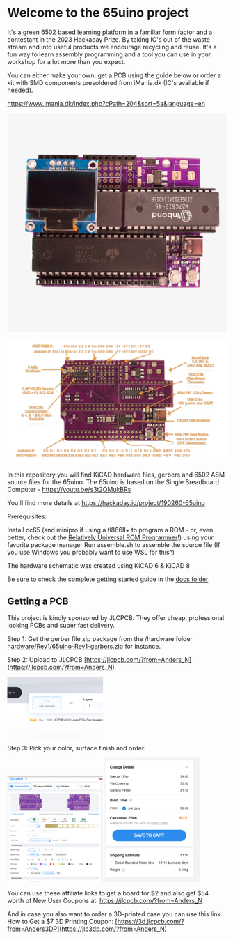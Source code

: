 # Welcome to the 65uino project

It's a green 6502 based learning platform in a familiar form factor and a contestant in the 2023 Hackaday Prize. By taking IC's out of the waste stream and into useful products we encourage recycling and reuse.
It's a fun way to learn assembly programming and a tool you can use in your workshop for a lot more than you expect.

You can either make your own, get a PCB using the guide below or order a kit with SMD components presoldered from iMania.dk (IC's available if needed).

https://www.imania.dk/index.php?cPath=204&sort=5a&language=en


![65uino Revision 1](images/65uinoRev1Populated.jpeg)

![65uino Revision 1 Features](images/65uino-rev1-overview.jpeg)

In this repository you will find KiCAD hardware files, gerbers and 6502 ASM source files for the 65uino.
The 65uino is based on the Single Breadboard Computer - https://youtu.be/s3t2QMukBRs

You'll find more details at https://hackaday.io/project/190260-65uino

Prerequisites:

Install cc65 (and minipro if using a tl866II+ to program a ROM - or, even better, check out the [Relatively Universal ROM Programmer](https://github.com/AndersBNielsen/Relatively-Universal-ROM-Programmer)!) using your favorite package manager
Run assemble.sh to assemble the source file
(If you use Windows you probably want to use WSL for this^)

The hardware schematic was created using KiCAD 6 & KiCAD 8

Be sure to check the complete getting started guide in the [docs folder](docs/getting-started/README.md)

## Getting a PCB
This project is kindly sponsored by JLCPCB. They offer cheap, professional looking PCBs and super fast delivery.

Step 1: Get the gerber file zip package from the /hardware folder
[hardware/Rev1/65uino-Rev1-gerbers.zip](hardware/Rev1/65uino-Rev1-gerbers.zip) for instance.

Step 2: Upload to JLCPCB [https://jlcpcb.com/?from=Anders_N](https://jlcpcb.com/?from=Anders_N)

<img src="https://github.com/AndersBNielsen/65uino/blob/main/images/upload.png?raw=true" alt="Upload" style="width: 220px;">

Step 3: Pick your color, surface finish and order.

<img src="https://github.com/AndersBNielsen/65uino/blob/main/images/settings.png?raw=true" alt="Select settings" style="width: 220px;">

<img src="https://github.com/AndersBNielsen/65uino/blob/main/images/save.png?raw=true" alt="Save your choice" style="width: 220px;">


You can use these affiliate links to get a board for $2 and also get $54 worth of New User Coupons at: https://jlcpcb.com/?from=Anders_N

And in case you also want to order a 3D-printed case you can use this link. 
How to Get a $7 3D Printing Coupon: [https://3d.jlcpcb.com/?from=Anders3DP](https://jlc3dp.com/?from=Anders_N)
